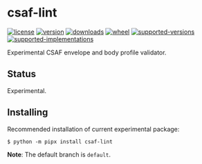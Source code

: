 # csaf-lint

[![license](https://img.shields.io/github/license/sthagen/fluffy-funicular.svg?style=flat)](https://github.com/sthagen/fluffy-funicular/blob/default/LICENSE)
[![version](https://img.shields.io/pypi/v/csaf-lint.svg?style=flat)](https://pypi.python.org/pypi/csaf-lint/)
[![downloads](https://img.shields.io/pypi/dm/csaf-lint.svg?style=flat)](https://pypi.python.org/pypi/csaf-lint/)
[![wheel](https://img.shields.io/pypi/wheel/csaf-lint.svg?style=flat)](https://pypi.python.org/pypi/csaf-lint/)
[![supported-versions](https://img.shields.io/pypi/pyversions/csaf-lint.svg?style=flat)](https://pypi.python.org/pypi/csaf-lint/)
[![supported-implementations](https://img.shields.io/pypi/implementation/csaf-lint.svg?style=flat)](https://pypi.python.org/pypi/csaf-lint/)

Experimental CSAF envelope and body profile validator.

## Status

Experimental.

## Installing

Recommended installation of current experimental package:
```
$ python -m pipx install csaf-lint
```



**Note**: The default branch is `default`.
